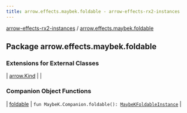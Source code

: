 ```yaml
---
title: arrow.effects.maybek.foldable - arrow-effects-rx2-instances
---
```


[arrow-effects-rx2-instances](../index.html) / [arrow.effects.maybek.foldable](./index.html)

## Package arrow.effects.maybek.foldable

### Extensions for External Classes

| [arrow.Kind](arrow.-kind/index.html) |  |

### Companion Object Functions

| [foldable](foldable.html) | `fun MaybeK.Companion.foldable(): `[`MaybeKFoldableInstance`](../arrow.effects/-maybe-k-foldable-instance/index.html) |

